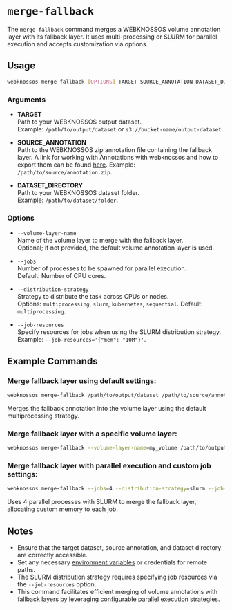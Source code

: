 # `merge-fallback`

The `merge-fallback` command merges a WEBKNOSSOS volume annotation layer with its fallback layer. It uses multi-processing or SLURM for parallel execution and accepts customization via options.

## Usage

```bash
webknossos merge-fallback [OPTIONS] TARGET SOURCE_ANNOTATION DATASET_DIRECTORY
```

### Arguments

- **TARGET**  
    Path to your WEBKNOSSOS output dataset.  
    Example: `/path/to/output/dataset` or `s3://bucket-name/output-dataset`.

- **SOURCE_ANNOTATION**  
    Path to the WEBKNOSSOS zip annotation file containing the fallback layer. A link for working with Annotations with webknossos and how to export them can be found [here](https://docs.webknossos.org/webknossos/volume_annotation/import_export.html).
    Example: `/path/to/source/annotation.zip`.

- **DATASET_DIRECTORY**  
    Path to your WEBKNOSSOS dataset folder.  
    Example: `/path/to/dataset/folder`.

### Options

- `--volume-layer-name`  
    Name of the volume layer to merge with the fallback layer.  
    Optional; if not provided, the default volume annotation layer is used.

- `--jobs`  
    Number of processes to be spawned for parallel execution.  
    Default: Number of CPU cores.

- `--distribution-strategy`  
    Strategy to distribute the task across CPUs or nodes.  
    Options: `multiprocessing`, `slurm`, `kubernetes`, `sequential`. 
    Default: `multiprocessing`.

- `--job-resources`  
    Specify resources for jobs when using the SLURM distribution strategy.  
    Example: `--job-resources='{"mem": "10M"}'`.

## Example Commands

### Merge fallback layer using default settings:
```bash
webknossos merge-fallback /path/to/output/dataset /path/to/source/annotation.zip /path/to/dataset/folder
```
Merges the fallback annotation into the volume layer using the default multiprocessing strategy.

### Merge fallback layer with a specific volume layer:
```bash
webknossos merge-fallback --volume-layer-name=my_volume /path/to/output/dataset /path/to/source/annotation.zip /path/to/dataset/folder
```

### Merge fallback layer with parallel execution and custom job settings:
```bash
webknossos merge-fallback --jobs=4 --distribution-strategy=slurm --job-resources='{"mem": "10M"}' /path/to/output/dataset /path/to/source/annotation.zip /path/to/dataset/folder
```
Uses 4 parallel processes with SLURM to merge the fallback layer, allocating custom memory to each job.

## Notes

- Ensure that the target dataset, source annotation, and dataset directory are correctly accessible.
- Set any necessary [environment variables](environment_variables.md) or credentials for remote paths.
- The SLURM distribution strategy requires specifying job resources via the `--job-resources` option.
- This command facilitates efficient merging of volume annotations with fallback layers by leveraging configurable parallel execution strategies.